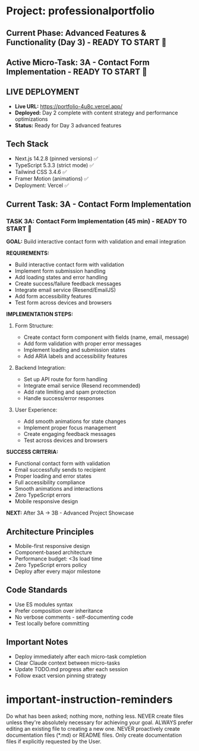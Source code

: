 # Project: professionalportfolio

## Current Phase: Advanced Features & Functionality (Day 3) - READY TO START 🎯
## Active Micro-Task: 3A - Contact Form Implementation - READY TO START 🎯

## LIVE DEPLOYMENT
- **Live URL:** https://portfolio-4u8c.vercel.app/
- **Deployed:** Day 2 complete with content strategy and performance optimizations
- **Status:** Ready for Day 3 advanced features

## Tech Stack
- Next.js 14.2.8 (pinned versions) ✅
- TypeScript 5.3.3 (strict mode) ✅
- Tailwind CSS 3.4.6 ✅
- Framer Motion (animations) ✅
- Deployment: Vercel ✅

## Current Task: 3A - Contact Form Implementation

### TASK 3A: Contact Form Implementation (45 min) - READY TO START 🎯

**GOAL:** Build interactive contact form with validation and email integration

**REQUIREMENTS:**
- Build interactive contact form with validation
- Implement form submission handling
- Add loading states and error handling
- Create success/failure feedback messages
- Integrate email service (Resend/EmailJS)
- Add form accessibility features
- Test form across devices and browsers

**IMPLEMENTATION STEPS:**
1. Form Structure:
   - Create contact form component with fields (name, email, message)
   - Add form validation with proper error messages
   - Implement loading and submission states
   - Add ARIA labels and accessibility features

2. Backend Integration:
   - Set up API route for form handling
   - Integrate email service (Resend recommended)
   - Add rate limiting and spam protection
   - Handle success/error responses

3. User Experience:
   - Add smooth animations for state changes
   - Implement proper focus management
   - Create engaging feedback messages
   - Test across devices and browsers

**SUCCESS CRITERIA:**
- Functional contact form with validation
- Email successfully sends to recipient
- Proper loading and error states
- Full accessibility compliance
- Smooth animations and interactions
- Zero TypeScript errors
- Mobile responsive design

**NEXT:** After 3A → 3B - Advanced Project Showcase

## Architecture Principles
- Mobile-first responsive design
- Component-based architecture
- Performance budget: <3s load time
- Zero TypeScript errors policy
- Deploy after every major milestone

## Code Standards
- Use ES modules syntax
- Prefer composition over inheritance  
- No verbose comments - self-documenting code
- Test locally before committing

## Important Notes
- Deploy immediately after each micro-task completion
- Clear Claude context between micro-tasks
- Update TODO.md progress after each session
- Follow exact version pinning strategy


# important-instruction-reminders
Do what has been asked; nothing more, nothing less.
NEVER create files unless they're absolutely necessary for achieving your goal.
ALWAYS prefer editing an existing file to creating a new one.
NEVER proactively create documentation files (*.md) or README files. Only create documentation files if explicitly requested by the User.